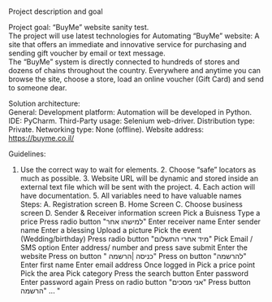 #        
Project description and goal
 
 
Project goal: 
“BuyMe” website sanity test.  
The project will use latest technologies for Automating “BuyMe” website:
A site that offers an immediate and innovative service for purchasing and sending gift  voucher by email or text message.  
The “BuyMe” system is directly connected to hundreds of stores and dozens of chains throughout the country. 
Everywhere and anytime you can browse the site, choose a store, load an online voucher (Gift Card) and send to someone dear. 

 
Solution architecture:  
General: 
Development platform: Automation will be developed in Python. 
IDE: PyCharm. 
Third-Party usage: Selenium web-driver. 
Distribution type: Private. 
Networking type: None (offline). 
Website address: https://buyme.co.il/   
 
Guidelines:  
1. Use the correct way to wait for elements. 2. Choose “safe” locators as much as possible. 3. Website URL will be dynamic and stored inside an external text file which will be sent with the project.  4. Each action will have documentation. 5. All variables need to have valuable names 
Steps:  A. Registration screen 
		      B. Home Screen 
								C. Choose business screen 
								D. Sender & Receiver information screen 
Pick a Buisness
Type a price
Press radio button "למישהו אחר"
Enter receiver name
Enter sender name
Enter a blessing
Upload a picture
Pick the event (Wedding/birthday)
Press radio button "מיד אחרי התשלום"
Pick Email / SMS option
Enter address/ number and press save
submit
Enter the website
Press on button " כניסה  |הרשמה"
Press on button "להרשמה"
Enter first name
Enter email address
Once logged in
Pick a price point
Pick the area
Pick category
Press the search button
Enter password
Enter password again
Press on  radio button "אני מסכים"
Press button  הרשמה" ... "
   
